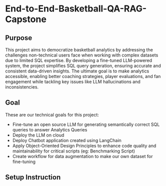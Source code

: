 # End-to-End-Basketball-QA-RAG-Capstone

## Purpose
This project aims to democratize basketball analytics by addressing the challenges non-technical users face when working with complex datasets due to limited SQL expertise. By developing a fine-tuned LLM-powered system, the project simplifies SQL query generation, ensuring accurate and consistent data-driven insights. The ultimate goal is to make analytics accessible, enabling better coaching strategies, player evaluations, and fan engagement while tackling key issues like LLM hallucinations and inconsistencies.
## Goal 
These are our technical goals for this project:
- Fine-tune an open source LLM for generating semantically correct SQL queries to answer Analytics Queries
- Deploy the LLM on cloud
- Deploy Chatbot application created using LangChain
- Apply Object-Oriented Design Principles to enhance code quality and maintainability for critical scripts (eg: Benchmarking Script)
- Create workflow for data augmentation to make our own dataset for fine-tuning
## Setup Instruction
